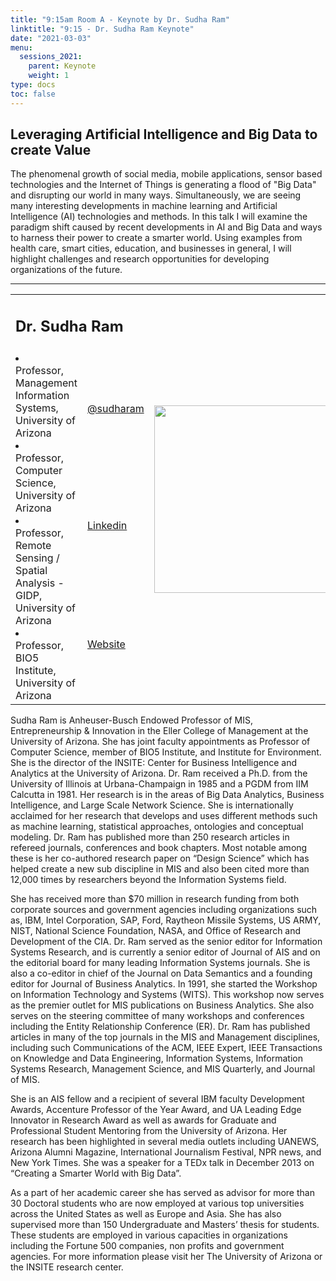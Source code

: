 ```yaml
---
title: "9:15am Room A - Keynote by Dr. Sudha Ram"
linktitle: "9:15 - Dr. Sudha Ram Keynote"
date: "2021-03-03"
menu:
  sessions_2021:
    parent: Keynote
    weight: 1
type: docs
toc: false
---
```


## Leveraging Artificial Intelligence and Big Data to create Value

The phenomenal growth of social media, mobile applications, sensor based technologies and the Internet of Things is generating a flood of "Big Data" and disrupting our world in many ways. Simultaneously, we are seeing many interesting developments in
machine learning and Artificial Intelligence (AI) technologies and methods. In this talk I will examine the paradigm shift caused by recent developments in AI and Big Data and ways to harness their power to create a smarter world. Using examples from
health care, smart cities, education, and businesses in general, I will highlight challenges and research opportunities for developing organizations of the future.


<hr style="width: 100%; text-align: center; margin-left: 0;" />

<TABLE class="bio-table">
  <TR>
    <TD COLSPAN="2">
      <h2>Dr. Sudha Ram</h2>
    </TD>
    <TD ROWSPAN="4"><img style="float: left;" src="/img/sudha-ram.jpg" width="300" /></TD>
  </TR>
  <TR>
    <TD ROWSPAN="3">
      <li> Professor, Management Information Systems, University of Arizona</li>
      <li>Professor, Computer Science, University of Arizona</li>
      <li>Professor, Remote Sensing / Spatial Analysis - GIDP, University of Arizona</li>
      <li>Professor, BIO5 Institute, University of Arizona </li>
    </TD>
    <TD><i class="fab fa-twitter"></i> <a href="https://twitter.com/sudharam" target="_blank" rel="noopener"> @sudharam</a>  </TD>
  </TR>
  <TR>
    <TD><i class="fab fa-linkedin"></i> <a href="www.linkedin.com/in/SudhaRam" target="_blank" rel="noopener">Linkedin</a>   </TD>
  </TR>
  <TR>
    <TD><i class="fa fa-link"></i> <a href="https://mis.eller.arizona.edu/people/sudha-ram" target="_blank" rel="noopener">Website</a> </TD>
  </TR>
</TABLE>

Sudha Ram is Anheuser-Busch Endowed Professor of MIS, Entrepreneurship & Innovation in the Eller College of Management at the University of Arizona. She has joint faculty appointments as Professor of Computer Science, member of BIO5 Institute, and
Institute for Environment. She is the director of the INSITE: Center for Business Intelligence and Analytics at the University of Arizona. Dr. Ram received a Ph.D. from the University of Illinois at Urbana-Champaign in 1985 and a PGDM from IIM
Calcutta in 1981. Her research is in the areas of Big Data Analytics, Business Intelligence, and Large Scale Network Science. She is internationally acclaimed for her research that develops and uses different methods such as machine learning,
statistical approaches, ontologies and conceptual modeling. Dr. Ram has published more than 250 research articles in refereed journals, conferences and book chapters. Most notable among these is her co-authored research paper on “Design Science”
which has helped create a new sub discipline in MIS and also been cited more than 12,000 times by researchers beyond the Information Systems field.

She has received more than $70 million in research funding from both corporate sources and government agencies including organizations such as, IBM, Intel Corporation, SAP, Ford, Raytheon Missile Systems, US ARMY, NIST, National Science Foundation,
NASA, and Office of Research and Development of the CIA. Dr. Ram served as the senior editor for Information Systems Research, and is currently a senior editor of Journal of AIS and on the editorial board for many leading Information Systems
journals. She is also a co-editor in chief of the Journal on Data Semantics and a founding editor for Journal of Business Analytics. In 1991, she started the Workshop on Information Technology and Systems (WITS). This workshop now serves as the
premier outlet for MIS publications on Business Analytics. She also serves on the steering committee of many workshops and conferences including the Entity Relationship Conference (ER). Dr. Ram has published articles in many of the top journals in
the MIS and Management disciplines, including such Communications of the ACM, IEEE Expert, IEEE Transactions on Knowledge and Data Engineering, Information Systems, Information Systems Research, Management Science, and MIS Quarterly, and Journal of
MIS.

She is an AIS fellow and a recipient of several IBM faculty Development Awards, Accenture Professor of the Year Award, and UA Leading Edge Innovator in Research Award as well as awards for Graduate and Professional Student Mentoring from the
University of Arizona. Her research has been highlighted in several media outlets including UANEWS, Arizona Alumni Magazine, International Journalism Festival, NPR news, and New York Times. She was a speaker for a TEDx talk in December 2013 on
“Creating a Smarter World with Big Data”.

As a part of her academic career she has served as advisor for more than 30 Doctoral students who are now employed at various top universities across the United States as well as Europe and Asia. She has also supervised more than 150 Undergraduate
and Masters’ thesis for students. These students are employed in various capacities in organizations including the Fortune 500 companies, non profits and government agencies. For more information please visit her The University of Arizona or the
INSITE research center.
